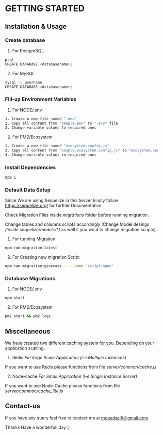 # GETTING STARTED

## Installation & Usage

### Create database

1. For PostgreSQL

```bash
psql
CREATE DATABASE <databasename>;
```

2. For MySQL

```bash
mysql -u username
CREATE DATABASE <databasename>;
```

### Fill-up Environment Variables

1. For  NODE/.env

```bash
1. Create a new file named ".env"
2. Copy all content from "sample.env" to ".env" file
3. Change variable values to required ones
```

2. For PM2/Ecosystem

```bash
1. Create a new file named "ecosystem.config.js"
2. Copy all content from "sample.ecosystem.config.js" to "ecosystem.config.js" file
3. Change variable values to required ones
```

### Install Dependencies

```bash
npm i
```

### Default Data Setup

Since We are using Sequelize in this Server kindly follow https://sequelize.org/ for further Documentation.

Check Migration Files inside _migrations_ folder before running migration.

Change tables and columns scripts accordingly (Change Model desings _(inside sequelize/models/*)_ as well if you want to change migration scripts).

1. For running Migration

```bash
npm run migration:latest
```

2. For Creating new migration Script

```bash
npm run migration:generate -- --name "script-name"
```

### Database Migrations

1. For  NODE/.env

```bash
npm start
```

2. For PM2/Ecosystem

```bash
pm2 start && pm2 logs
```


## Miscellaneous

We have created two different caching system for you. Depending on your application scalling.

1. Redis _For large Scale Application (i-e Multiple Instances)_

If you want to use Redis please functions from file _server/common/cache.js_

2. Node-cache _For Small Application (i-e Single Instance Server)_

If you want to use Node-Cache please functions from file _server/common/cache_lite.js_

## Contact-us

If you have any query feel free to contact me at moeedsalfi@gmail.com

Thanks Have a wonderfull day :)
